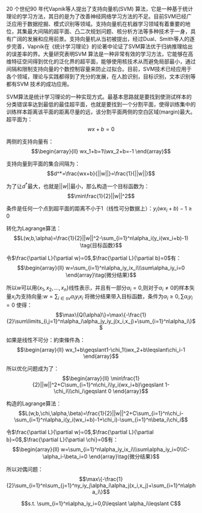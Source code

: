 20 个世纪90 年代Vapnik等人提出了支持向量机(SVM) 算法，它是一种基于统计理论的学习方法，其日的是为了改善神经网络学习方法的不足。目前SVM已经广泛应用于数据挖掘、模式识别等领域。支持向量机在机器学习领域有着重要的地位，其集最大间隔的超平面、凸二次规划问题、核分析方法等多种技术于一身，具有广阔的发展和应用前景。支持向量机从当初被提出，经过Dual、Smith等人的逐步完善，Vapnik在《统计学习理论》的论著中论证了SVM算法优于归纳推理给出的误差率的界。大量研究表明SVM 算法是一种非常有效的学习方法，它能够在高维特征空间得到优化的泛化界的超平面，能够使用核技术从而避免局部最小，通过间隔和限制支持向量的个数控制容量来防止过拟合。目前，SVM技术已经应用于各个领域，理论与实践都得到了充分的发展，在人脸识别，目标识别，文本识别等都有SVM 技术的成功应用。

SVM算法是统计学习理论的一种实现方式。最基本思路就是要找到使测试样本的分类错误率达到最低的最佳超平面，也就是要找到一个分割平面，使得训练集中的训练样本距离该平面的距离尽量的远，该分割平面两侧的空白区域(margin)最大。超平面为：
$$wx+b=0$$

两侧的支持向量有：
$$\begin{array}{ll}
  wx_1+b=1\\wx_2+b=-1  
\end{array}$$

支持向量到平面的集合间隔为：
$$d^*=\frac{wx+b}{||w||}=\frac{1}{||w||}$$

为了让$d^*$最大，也就是$||w||$最小，那么构造一个目标函数为：$$\min\frac{1}{2}||w||^2$$

条件是任何一个点到超平面的距离不小于1（线性可分数据上）：$y_i(wx_i+b)-1\geqslant 0$

转化为Lagrange算法：
$$L(w,b,\alpha)=\frac{1}{2}||w||^2-\sum_{i=1}^n\alpha_i(y_i(wx_i+b)-1)
\tag{目标函数}$$

令$\frac{\partial L}{\partial w}=0$,$\frac{\partial L}{\partial b}=0$有：
$$\begin{array}{ll}
    w=\sum_{i=1}^n\alpha_iy_ix_i\\\sum\alpha_iy_i=0
\end{array}\tag{微分结果}$$

所以$w$可以用$\{x_1,x_2,...,x_n\}$线性表示，并且有一部分$\alpha_i=0$,则对于$\alpha_i\neq 0$的样本矢量$x_i$为支持向量:$w=\sum_{i\in sv}\alpha_iy_ix_i$
将微分结果带入目标函数，条件为$\alpha_i\geqslant 0,\sum\alpha_iy_i=0$
使得：
$$\max\{Q(\alpha)\}=\max\{-\frac{1}{2}\sum\limits_{i,j=1}^n\alpha_i\alpha_jy_iy_j(x_i,x_j)+\sum_{i=1}^n\alpha_i\}$$

如果是线性不可分：約束條件為：
$$\begin{array}{ll}
  wx_1+b\geqslant1-\chi_1\\wx_2+b\leqslant\chi_i-1  
\end{array}$$

所以优化问题成为了：
$$\begin{array}{ll}
  \min\frac{1}{2}||w||^2+C\sum_{i=1}^n\chi_i\\y_i(wx_i+b)\geqslant 1-\chi_i\\\chi_i\geqslant 0
\end{array}$$

构造的Lagrange算法：
$$L(w,b,\chi,\alpha,\beta)=\frac{1}{2}||w||^2+C\sum_{i=1}^n\chi_i-\sum_{i=1}^n\alpha_i(y_i(wx_i+b)-1+\chi_i)-\sum_{i=1}^n\beta_i\chi_i$$

令$\frac{\partial L}{\partial w}=0$,$\frac{\partial L}{\partial b}=0$,$\frac{\partial L}{\partial \chi}=0$有：
$$\begin{array}{ll}
    w=\sum_{i=1}^n\alpha_iy_ix_i\\\sum\alpha_iy_i=0\\C-\alpha_i-\beta_i=0
\end{array}\tag{微分结果}$$

所以对偶问题：
$$\max\{-\frac{1}{2}\sum_{i=1}^n\sum_{j=1}^ny_iy_j\alpha_i\alpha_j(x_i,x_j)+\sum_{i=1}^n\alpha_i\}$$

$$s.t. \sum_{i=1}^n\alpha_iy_i=0,0\leqslant \alpha_i\leqslant C$$
